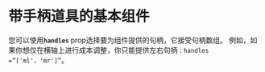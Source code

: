 # 带手柄道具的基本组件

您可以使用<b>`handles` </b> prop选择要为组件提供的句柄，它接受句柄数组。 例如，如果你想仅在横轴上进行成本调整，你只能提供左右句柄`：handles =“['ml'，'mr']”`。

